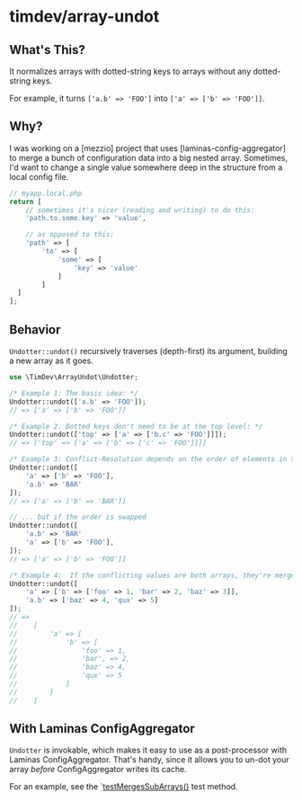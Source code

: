 # timdev/array-undot

## What's This?

It normalizes arrays with dotted-string keys to arrays without any dotted-string
keys. 

For example, it turns `['a.b' => 'FOO']` into `['a' => ['b' => 'FOO']]`.

## Why?

I was working on a [mezzio] project that uses [laminas-config-aggregator] to
merge a bunch of configuration data into a big nested array. Sometimes, I'd want
to change a single value somewhere deep in the structure from a local config
file.

```php
// myapp.local.php
return [
    // sometimes it's nicer (reading and writing) to do this:
    'path.to.some.key' => 'value',

    // as opposed to this:
    'path' => [
        'to' => [
            'some' => [
                'key' => 'value'
            ]
        ]
  ]
];
```

## Behavior

`Undotter::undot()` recursively traverses (depth-first) its argument, building a
new array as it goes. 

```php
use \TimDev\ArrayUndot\Undotter;

/* Example 1: The basic idea: */ 
Undotter::undot(['a.b' => 'FOO']); 
// => ['a' => ['b' => 'FOO']]

/* Example 2: Dotted keys don't need to be at the top level: */
Undotter::undot(['top' => ['a' => ['b.c' => 'FOO']]]);
// => ['top' => ['a' => ['b' => ['c' => 'FOO']]]]

/* Example 3: Conflict-Resolution depends on the order of elements in the input: */ 
Undotter::undot([
    'a' => ['b' => 'FOO'],
    'a.b' => 'BAR'
]); 
// => ['a' => ['b' => 'BAR']]

// ... but if the order is swapped
Undotter::undot([
    'a.b' => 'BAR'
    'a' => ['b' => 'FOO'],
]); 
// => ['a' => ['b' => 'FOO']]

/* Example 4:  If the conflicting values are both arrays, they're merged (using the same logic as ConfigAggregator): */
Undotter::undot([
    'a' => ['b' => ['foo' => 1, 'bar' => 2, 'baz' => 3]],
    'a.b' => ['baz' => 4, 'qux' => 5]
]);
// => 
//    [
//        'a' => [
//            'b' => [
//                'foo' => 1, 
//                'bar', => 2, 
//                'baz' => 4, 
//                'qux' => 5
//            ]
//        ]
//    ]
```

## With Laminas ConfigAggregator

`Undotter` is invokable, which makes it easy to use as a post-processor with 
Laminas ConfigAggregator. That's handy, since it allows you to un-dot your array
*before* ConfigAggregator writes its cache.

For an example, see the `[testMergesSubArrays()](tests/UndotterTest.php:65:108) 
test method.
